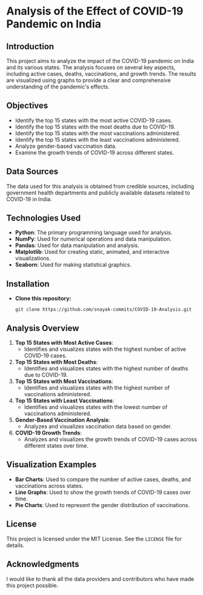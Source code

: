 # **Analysis of the Effect of COVID-19 Pandemic on India**

## **Introduction**

This project aims to analyze the impact of the COVID-19 pandemic on India and its various states. The analysis focuses on several key aspects, including active cases, deaths, vaccinations, and growth trends. The results are visualized using graphs to provide a clear and comprehensive understanding of the pandemic's effects.

## **Objectives**

* Identify the top 15 states with the most active COVID-19 cases.
* Identify the top 15 states with the most deaths due to COVID-19.
* Identify the top 15 states with the most vaccinations administered.
* Identify the top 15 states with the least vaccinations administered.
* Analyze gender-based vaccination data.
* Examine the growth trends of COVID-19 across different states.

## **Data Sources**

The data used for this analysis is obtained from credible sources, including government health departments and publicly available datasets related to COVID-19 in India.

## **Technologies Used**

* **Python**: The primary programming language used for analysis.
* **NumPy**: Used for numerical operations and data manipulation.
* **Pandas**: Used for data manipulation and analysis.
* **Matplotlib**: Used for creating static, animated, and interactive visualizations.
* **Seaborn**: Used for making statistical graphics.

## Installation

* **Clone this repository:**

      git clone https://github.com/snayak-commits/COVID-19-Analysis.git

## **Analysis Overview**

1. **Top 15 States with Most Active Cases**:
   * Identifies and visualizes states with the highest number of active COVID-19 cases.
2. **Top 15 States with Most Deaths**:
   * Identifies and visualizes states with the highest number of deaths due to COVID-19.
3. **Top 15 States with Most Vaccinations**:
   * Identifies and visualizes states with the highest number of vaccinations administered.
4. **Top 15 States with Least Vaccinations**:
   * Identifies and visualizes states with the lowest number of vaccinations administered.
5. **Gender-Based Vaccination Analysis**:
   * Analyzes and visualizes vaccination data based on gender.
6. **COVID-19 Growth Trends**:
   * Analyzes and visualizes the growth trends of COVID-19 cases across different states over time.

## **Visualization Examples**

* **Bar Charts**: Used to compare the number of active cases, deaths, and vaccinations across states.
* **Line Graphs**: Used to show the growth trends of COVID-19 cases over time.
* **Pie Charts**: Used to represent the gender distribution of vaccinations.

## **License**

This project is licensed under the MIT License. See the `LICENSE` file for details.

## **Acknowledgments**

I would like to thank all the data providers and contributors who have made this project possible.
